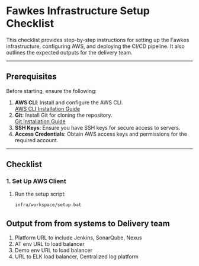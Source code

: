 # Fawkes Infrastructure Setup Checklist

This checklist provides step-by-step instructions for setting up the Fawkes infrastructure, configuring AWS, and deploying the CI/CD pipeline. It also outlines the expected outputs for the delivery team.

---

## Prerequisites

Before starting, ensure the following:

1. **AWS CLI**: Install and configure the AWS CLI.  
   [AWS CLI Installation Guide](https://docs.aws.amazon.com/cli/latest/userguide/install-cliv2.html)
2. **Git**: Install Git for cloning the repository.  
   [Git Installation Guide](https://git-scm.com/book/en/v2/Getting-Started-Installing-Git)
3. **SSH Keys**: Ensure you have SSH keys for secure access to servers.
4. **Access Credentials**: Obtain AWS access keys and permissions for the required account.

---

## Checklist

### 1. Set Up AWS Client

1. Run the setup script:
   ```sh
   infra/workspace/setup.bat
   ```

## Output from from systems to Delivery team

1. Platform URL to include Jenkins, SonarQube, Nexus
2. AT env URL to load balancer
3. Demo env URL to load balancer
4. URL to ELK load balancer, Centralized log platform
